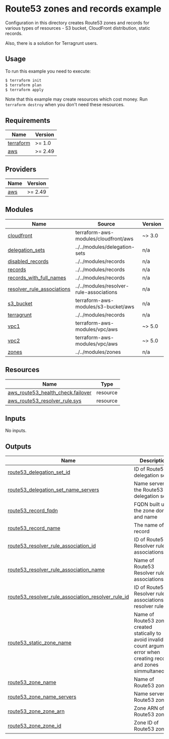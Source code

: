 # Route53 zones and records example

Configuration in this directory creates Route53 zones and records for various types of resources - S3 bucket, CloudFront distribution, static records.

Also, there is a solution for Terragrunt users.

## Usage

To run this example you need to execute:

```bash
$ terraform init
$ terraform plan
$ terraform apply
```

Note that this example may create resources which cost money. Run `terraform destroy` when you don't need these resources.

<!-- BEGINNING OF PRE-COMMIT-TERRAFORM DOCS HOOK -->
## Requirements

| Name | Version |
|------|---------|
| <a name="requirement_terraform"></a> [terraform](#requirement\_terraform) | >= 1.0 |
| <a name="requirement_aws"></a> [aws](#requirement\_aws) | >= 2.49 |

## Providers

| Name | Version |
|------|---------|
| <a name="provider_aws"></a> [aws](#provider\_aws) | >= 2.49 |

## Modules

| Name | Source | Version |
|------|--------|---------|
| <a name="module_cloudfront"></a> [cloudfront](#module\_cloudfront) | terraform-aws-modules/cloudfront/aws | ~> 3.0 |
| <a name="module_delegation_sets"></a> [delegation\_sets](#module\_delegation\_sets) | ../../modules/delegation-sets | n/a |
| <a name="module_disabled_records"></a> [disabled\_records](#module\_disabled\_records) | ../../modules/records | n/a |
| <a name="module_records"></a> [records](#module\_records) | ../../modules/records | n/a |
| <a name="module_records_with_full_names"></a> [records\_with\_full\_names](#module\_records\_with\_full\_names) | ../../modules/records | n/a |
| <a name="module_resolver_rule_associations"></a> [resolver\_rule\_associations](#module\_resolver\_rule\_associations) | ../../modules/resolver-rule-associations | n/a |
| <a name="module_s3_bucket"></a> [s3\_bucket](#module\_s3\_bucket) | terraform-aws-modules/s3-bucket/aws | n/a |
| <a name="module_terragrunt"></a> [terragrunt](#module\_terragrunt) | ../../modules/records | n/a |
| <a name="module_vpc1"></a> [vpc1](#module\_vpc1) | terraform-aws-modules/vpc/aws | ~> 5.0 |
| <a name="module_vpc2"></a> [vpc2](#module\_vpc2) | terraform-aws-modules/vpc/aws | ~> 5.0 |
| <a name="module_zones"></a> [zones](#module\_zones) | ../../modules/zones | n/a |

## Resources

| Name | Type |
|------|------|
| [aws_route53_health_check.failover](https://registry.terraform.io/providers/hashicorp/aws/latest/docs/resources/route53_health_check) | resource |
| [aws_route53_resolver_rule.sys](https://registry.terraform.io/providers/hashicorp/aws/latest/docs/resources/route53_resolver_rule) | resource |

## Inputs

No inputs.

## Outputs

| Name | Description |
|------|-------------|
| <a name="output_route53_delegation_set_id"></a> [route53\_delegation\_set\_id](#output\_route53\_delegation\_set\_id) | ID of Route53 delegation set |
| <a name="output_route53_delegation_set_name_servers"></a> [route53\_delegation\_set\_name\_servers](#output\_route53\_delegation\_set\_name\_servers) | Name servers in the Route53 delegation set |
| <a name="output_route53_record_fqdn"></a> [route53\_record\_fqdn](#output\_route53\_record\_fqdn) | FQDN built using the zone domain and name |
| <a name="output_route53_record_name"></a> [route53\_record\_name](#output\_route53\_record\_name) | The name of the record |
| <a name="output_route53_resolver_rule_association_id"></a> [route53\_resolver\_rule\_association\_id](#output\_route53\_resolver\_rule\_association\_id) | ID of Route53 Resolver rule associations |
| <a name="output_route53_resolver_rule_association_name"></a> [route53\_resolver\_rule\_association\_name](#output\_route53\_resolver\_rule\_association\_name) | Name of Route53 Resolver rule associations |
| <a name="output_route53_resolver_rule_association_resolver_rule_id"></a> [route53\_resolver\_rule\_association\_resolver\_rule\_id](#output\_route53\_resolver\_rule\_association\_resolver\_rule\_id) | ID of Route53 Resolver rule associations resolver rule |
| <a name="output_route53_static_zone_name"></a> [route53\_static\_zone\_name](#output\_route53\_static\_zone\_name) | Name of Route53 zone created statically to avoid invalid count argument error when creating records and zones simmultaneously |
| <a name="output_route53_zone_name"></a> [route53\_zone\_name](#output\_route53\_zone\_name) | Name of Route53 zone |
| <a name="output_route53_zone_name_servers"></a> [route53\_zone\_name\_servers](#output\_route53\_zone\_name\_servers) | Name servers of Route53 zone |
| <a name="output_route53_zone_zone_arn"></a> [route53\_zone\_zone\_arn](#output\_route53\_zone\_zone\_arn) | Zone ARN of Route53 zone |
| <a name="output_route53_zone_zone_id"></a> [route53\_zone\_zone\_id](#output\_route53\_zone\_zone\_id) | Zone ID of Route53 zone |
<!-- END OF PRE-COMMIT-TERRAFORM DOCS HOOK -->
